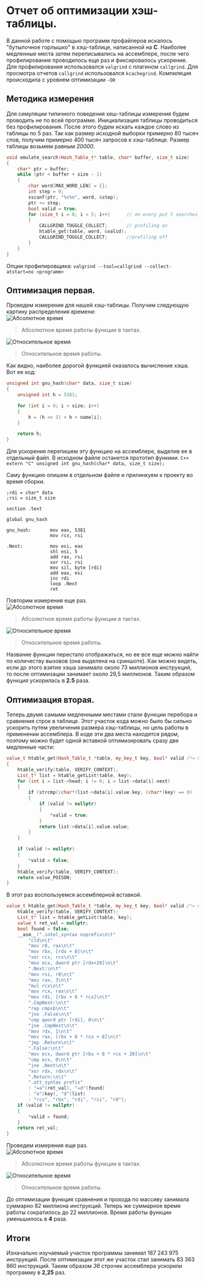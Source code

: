 # Отчет об оптимизации хэш-таблицы.
В данной работе с помощью программ профайлеров искалось
"бутылочное горлышко" в хэш-таблице, написанной на **C**.
Наиболее медленные места затем переписывались на ассемблере,
после чего профилирование проводилось еще раз и фиксировалось ускорение.  
Для профилирования использовался `valgrind` с плагином `callgrind`.
Для просмотра отчетов `callgrind` использовался `kcachegrind`.
Компиляция происходила с уровнем оптимизации `-O0`  
## Методика измерения
Для симуляции типичного поведения хеш-таблицы измерения будем проводить не по всей программе.
Инициализация таблицы проводиться без профилирования. После этого будем искать каждое слово из
таблицы по 5 раз. Так как размер исходной выборки примерно 80 тысяч слов,
получим примерно 400 тысяч запросов к хэш-таблице.
Размер таблицы возьмем равным *20000*.
```C++
void emulate_search(Hash_Table_t* table, char* buffer, size_t size)
{
    char* ptr = buffer;
    while (ptr < buffer + size - 1)
    {
        char word[MAX_WORD_LEN] = {};
        int step = 0;
        sscanf(ptr, "%s%n", word, &step);
        ptr += step;
        bool valid = true;
        for (size_t i = 0; i < 5; i++)      // on every put 5 searches performs
        {
            CALLGRIND_TOGGLE_COLLECT;       // profiling on
            htable_get(table, word, &valid);
            CALLGRIND_TOGGLE_COLLECT;       //profiling off
        }
    }
}
```
Опции профилировщика: `valgrind --tool=callgrind --collect-atstart=no <programm>`  

## Оптимизация первая.

Проведем измерения для нашей хэш-таблицы. Получим следующую картину распределения времени:  
![](Pics/cc_absolute.png "Абсолютное время")
> Абсолютное время работы функции в тактах.  

![](Pics/cc_relate.png "Относительное время")
> Относительное время работы.  

Как видно, наиболее дорогой функцией оказалось вычисление хэша. Вот ее код:  
```C++
unsigned int gnu_hash(char* data, size_t size)
{
    unsigned int h = 5381;

    for (int i = 0; i < size; i++)
    {
        h = (h << 5) + h + name[i];
    }

    return h;
}
```

Для ускорения перепишем эту функцию на ассемблере, выделив ее в отдельный файл.
В исходном файле останется прототип функиии.
`С++ extern "C" unsigned int gnu_hash(char* data, size_t size);`

Саму функцию опишем в отдельном файле и прилинкуем к проекту во время сборки.
```
;rdi = char* data
;rsi = size_t size

section .text

global gnu_hash

gnu_hash:       mov eax, 5381
                mov rcx, rsi

.Next:          mov esi, eax
                shl esi, 5
                add rax, rsi
                xor rsi, rsi
                mov sil, byte [rdi]
                add eax, esi
                inc rdi
                loop .Next
                ret
```
Повторим измерения еще раз.  
![](Pics/ac_absolute.png "Абсолютное время")
> Абсолютное время работы функции в тактах.  

![](Pics/ac_relative.png "Относительное время")
> Относительное время работы.  

Название функции перестало отображаться, но ее все еще можно найти по количеству вызовов (она выделена на сриншоте).
Как можно видеть, если до этого взятие хэша занимало около 73 миллионов инструкций,
то после оптимизации занимает около 29,5 миллионов. Таким образом функция ускорилась
в **2.5** раза.  

## Оптимизация вторая.

Теперь двумя самыми медленными местами стали функции перебора и сравнения строк в таблице.
Этот участок кода можно было бы сильно ускорить путем увеличения размера хэш-таблицы, но цель работы в применении ассемблера.
В коде эти два места находятся рядом, поэтому можно будет одной вставкой оптимизировать сразу две медленные части:  
```C++
value_t htable_get(Hash_Table_t *table, my_key_t key, bool* valid /*= nullptr*/)
{
    htable_verify(table, VERIFY_CONTEXT);
    List_t* list = htable_getList(table, key);
    for (int i = list->head; i != 0; i = list->data[i].next)
    {
        if (strcmp((char*)list->data[i].value.key, (char*)key) == 0)
        {
            if (valid != nullptr)
            {
                *valid = true;
            }
            return list->data[i].value.value;
        }
    }

    if (valid != nullptr)
    {
        *valid = false;
    }
    htable_verify(table, VERIFY_CONTEXT);
    return value_POISON;
}
```
В этот раз воспользуемся ассемблерной вставкой.
```C++
value_t htable_get(Hash_Table_t *table, my_key_t key, bool* valid /*= nullptr*/) {
    htable_verify(table, VERIFY_CONTEXT);
    List_t* list = htable_getList(table, key);
    value_t ret_val = nullptr;
    bool found = false;
    __asm__(".intel_syntax noprefix\n\t"
        "cld\n\t"
        "mov r8, rax\n\t"
        "mov rbx, [rdx + 8]\n\t"
        "xor rcx, rcx\n\t"
        "mov ecx, dword ptr [rdx+20]\n\t"
        ".Next:\n\t"
        "mov rsi, r8\n\t"
        "mov rax, 3\n\t"
        "mul rcx\n\t"
        "mov rcx, rax\n\t"
        "mov rdi, [rbx + 8 * rcx]\n\t"
        ".CmpNext:\n\t"
        "rep cmpsb\n\t"
        "jne .False\n\t"
        "cmp qword ptr [rdi], 0\n\t"
        "jne .CmpNext\n\t"
        "mov rdx, 1\n\t"
        "mov rax, [rbx + 8 * rcx + 8]\n\t"
        "jmp .Return\n\t"
        ".False:\n\t"
        "mov ecx, dword ptr [rbx + 8 * rcx + 20]\n\t"
        "cmp ecx, 0\n\t"
        "jne .Next\n\t"
        "xor rdx, rdx\n\t"
        ".Return:\n\t"
        ".att_syntax prefix"
        : "=a"(ret_val), "=d"(found)
        : "a"(key), "d"(list)
        : "rcx", "rbx", "rdi", "rsi", "r8");
    if (valid != nullptr)
    {
        *valid = found;
    }
    return ret_val;
}
```
Проведем измерения еще раз.  
![](Pics/aa_absolute.png "Абсолютное время")
> Абсолютное время работы функции в тактах.

![](Pics/aa_relative.png "Относительное время")
> Относительное время работы.

До оптимизации функция сравнения и прохода по массиву занимала суммарно 82 миллиона инструкций.
Теперь же суммарное время работы сократилось до 22 миллионов. Время работы функции
уменьшилось в **4** раза.

## Итоги

Изначально изучаемый участок программы занимал 187 243 975 инструкций. После оптимизации
этот же участок стал занимать 83 363 860 инструкций. Таким образом *36* строчек ассемблера
ускорили программу в **2,25** раз.
